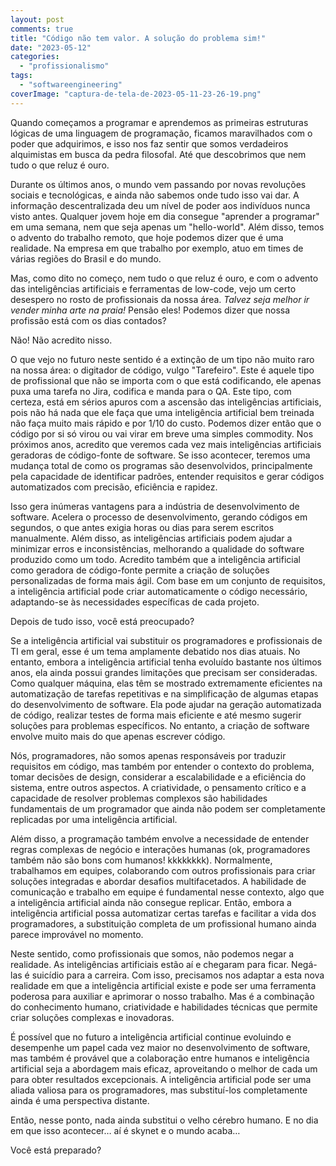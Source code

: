 ```yaml
---
layout: post
comments: true
title: "Código não tem valor. A solução do problema sim!"
date: "2023-05-12"
categories: 
  - "profissionalismo"
tags: 
  - "softwareengineering"
coverImage: "captura-de-tela-de-2023-05-11-23-26-19.png"
---
```


Quando começamos a programar e aprendemos as primeiras estruturas lógicas de uma linguagem de programação, ficamos maravilhados com o poder que adquirimos, e isso nos faz sentir que somos verdadeiros alquimistas em busca da pedra filosofal. Até que descobrimos que nem tudo o que reluz é ouro.

Durante os últimos anos, o mundo vem passando por novas revoluções sociais e tecnológicas, e ainda não sabemos onde tudo isso vai dar. A informação descentralizada deu um nível de poder aos indivíduos nunca visto antes. Qualquer jovem hoje em dia consegue "aprender a programar" em uma semana, nem que seja apenas um "hello-world". Além disso, temos o advento do trabalho remoto, que hoje podemos dizer que é uma realidade. Na empresa em que trabalho por exemplo, atuo em times de várias regiões do Brasil e do mundo.

Mas, como dito no começo, nem tudo o que reluz é ouro, e com o advento das inteligências artificiais e ferramentas de low-code, vejo um certo desespero no rosto de profissionais da nossa área. _Talvez seja melhor ir vender minha arte na praia!_ Pensão eles! Podemos dizer que nossa profissão está com os dias contados?

Não! Não acredito nisso.

O que vejo no futuro neste sentido é a extinção de um tipo não muito raro na nossa área: o digitador de código, vulgo "Tarefeiro". Este é aquele tipo de profissional que não se importa com o que está codificando, ele apenas puxa uma tarefa no Jira, codifica e manda para o QA. Este tipo, com certeza, está em sérios apuros com a ascensão das inteligências artificiais, pois não há nada que ele faça que uma inteligência artificial bem treinada não faça muito mais rápido e por 1/10 do custo. Podemos dizer então que o código por si só virou ou vai virar em breve uma simples commodity. Nos próximos anos, acredito que veremos cada vez mais inteligências artificiais geradoras de código-fonte de software. Se isso acontecer, teremos uma mudança total de como os programas são desenvolvidos, principalmente pela capacidade de identificar padrões, entender requisitos e gerar códigos automatizados com precisão, eficiência e rapidez.

Isso gera inúmeras vantagens para a indústria de desenvolvimento de software. Acelera o processo de desenvolvimento, gerando códigos em segundos, o que antes exigia horas ou dias para serem escritos manualmente. Além disso, as inteligências artificiais podem ajudar a minimizar erros e inconsistências, melhorando a qualidade do software produzido como um todo. Acredito também que a inteligência artificial como geradora de código-fonte permite a criação de soluções personalizadas de forma mais ágil. Com base em um conjunto de requisitos, a inteligência artificial pode criar automaticamente o código necessário, adaptando-se às necessidades específicas de cada projeto.

Depois de tudo isso, você está preocupado?

Se a inteligência artificial vai substituir os programadores e profissionais de TI em geral, esse é um tema amplamente debatido nos dias atuais. No entanto, embora a inteligência artificial tenha evoluído bastante nos últimos anos, ela ainda possui grandes limitações que precisam ser consideradas. Como qualquer máquina, elas têm se mostrado extremamente eficientes na automatização de tarefas repetitivas e na simplificação de algumas etapas do desenvolvimento de software. Ela pode ajudar na geração automatizada de código, realizar testes de forma mais eficiente e até mesmo sugerir soluções para problemas específicos. No entanto, a criação de software envolve muito mais do que apenas escrever código.

Nós, programadores, não somos apenas responsáveis por traduzir requisitos em código, mas também por entender o contexto do problema, tomar decisões de design, considerar a escalabilidade e a eficiência do sistema, entre outros aspectos. A criatividade, o pensamento crítico e a capacidade de resolver problemas complexos são habilidades fundamentais de um programador que ainda não podem ser completamente replicadas por uma inteligência artificial.

Além disso, a programação também envolve a necessidade de entender regras complexas de negócio e interações humanas (ok, programadores também não são bons com humanos! kkkkkkkk). Normalmente, trabalhamos em equipes, colaborando com outros profissionais para criar soluções integradas e abordar desafios multifacetados. A habilidade de comunicação e trabalho em equipe é fundamental nesse contexto, algo que a inteligência artificial ainda não consegue replicar. Então, embora a inteligência artificial possa automatizar certas tarefas e facilitar a vida dos programadores, a substituição completa de um profissional humano ainda parece improvável no momento.

Neste sentido, como profissionais que somos, não podemos negar a realidade. As inteligências artificiais estão aí e chegaram para ficar. Negá-las é suicídio para a carreira. Com isso, precisamos nos adaptar a esta nova realidade em que a inteligência artificial existe e pode ser uma ferramenta poderosa para auxiliar e aprimorar o nosso trabalho. Mas é a combinação do conhecimento humano, criatividade e habilidades técnicas que permite criar soluções complexas e inovadoras.

É possível que no futuro a inteligência artificial continue evoluindo e desempenhe um papel cada vez maior no desenvolvimento de software, mas também é provável que a colaboração entre humanos e inteligência artificial seja a abordagem mais eficaz, aproveitando o melhor de cada um para obter resultados excepcionais. A inteligência artificial pode ser uma aliada valiosa para os programadores, mas substituí-los completamente ainda é uma perspectiva distante.

Então, nesse ponto, nada ainda substitui o velho cérebro humano. E no dia em que isso acontecer… aí é skynet e o mundo acaba…

Você está preparado?
